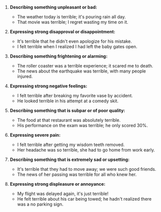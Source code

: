 1. **Describing something unpleasant or bad:**
   - The weather today is terrible; it's pouring rain all day.
   - That movie was terrible; I regret wasting my time on it.

2. **Expressing strong disapproval or disappointment:**
   - It's terrible that he didn't even apologize for his mistake.
   - I felt terrible when I realized I had left the baby gates open.

3. **Describing something frightening or alarming:**
   - The roller coaster was a terrible experience; it scared me to death.
   - The news about the earthquake was terrible, with many people injured.

4. **Expressing strong negative feelings:**
   - I felt terrible after breaking my favorite vase by accident.
   - He looked terrible in his attempt at a comedy skit.

5. **Describing something that is subpar or of poor quality:**
   - The food at that restaurant was absolutely terrible.
   - His performance on the exam was terrible; he only scored 30%.

6. **Expressing severe pain:**
   - I felt terrible after getting my wisdom teeth removed.
   - Her headache was so terrible, she had to go home from work early.

7. **Describing something that is extremely sad or upsetting:**
   - It's terrible that they had to move away; we were such good friends.
   - The news of her passing was terrible for all who knew her.

8. **Expressing strong displeasure or annoyance:**
   - My flight was delayed again, it's just terrible!
   - He felt terrible about his car being towed; he hadn't realized there was a no parking sign.